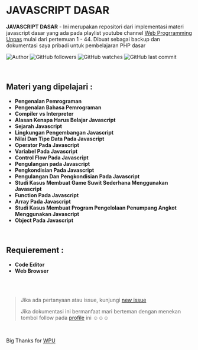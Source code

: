 # JAVASCRIPT DASAR

**JAVASCRIPT DASAR** -  Ini merupakan repositori dari implementasi materi javascript dasar yang ada pada playlist youtube channel [Web Progrramming Unpas](https://www.youtube.com/playlist?list=PLFIM0718LjIWXagluzROrA-iBY9eeUt4w) mulai dari pertemuan 1 - 44. Dibuat sebagai backup dan dokumentasi saya pribadi untuk pembelajaran PHP dasar

![Author](https://img.shields.io/badge/made%20by-Ardywsptr-blue)
![GitHub followers](https://img.shields.io/github/followers/Ardywsptr?style=social)
![GitHub watches](https://img.shields.io/github/stars/Ardywsptr/javascript-dasar?style=social)
![GitHub last commit](https://img.shields.io/github/last-commit/Ardywsptr/javascript-dasar)

<br clear="both">

## Materi yang dipelajari :

* **Pengenalan Pemrograman**
* **Pengenalan Bahasa Pemrograman**
* **Compiler vs Interpreter**
* **Alasan Kenapa Harus Belajar Javascript**
* **Sejarah Javascript**
* **Lingkungan Pengembangan Javascript**
* **Nilai Dan Tipe Data Pada Javascript**
* **Operator Pada Javascript**
* **Variabel Pada Javascript**
* **Control Flow Pada Javascript**
* **Pengulangan pada Javascript**
* **Pengkondisian Pada Javascript**
* **Pengulangan Dan Pengkondisian Pada Javascript**
* **Studi Kasus Membuat Game Suwit Sederhana Menggunakan Javascript**
* **Function Pada Javascript**
* **Array Pada Javascript**
* **Studi Kasus Membuat Program Pengelolaan Penumpang Angkot Menggunakan Javascript**
* **Object Pada Javascript**

<br clear="both">

## Requierement :

* **Code Editor**
* **Web Browser**

<br clear="both">
<br clear="both">

> Jika ada pertanyaan atau issue, kunjungi [new issue](https://github.com/Ardywsptr/javascript-dasar/issues/new)
>
>Jika dokumentasi ini bermanfaat mari berteman dengan menekan tombol follow pada [profile](https://github.com/Ardywsptr) ini ☺☺☺

<br clear="both">

Big Thanks for [WPU](https://www.youtube.com/@sandhikagalihWPU)
